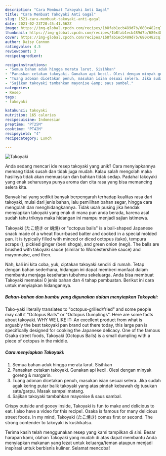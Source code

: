 ```yaml
---
description: "Cara Membuat Takoyaki Anti Gagal"
title: "Cara Membuat Takoyaki Anti Gagal"
slug: 1521-cara-membuat-takoyaki-anti-gagal
date: 2021-02-23T20:45:41.562Z
image: https://img-global.cpcdn.com/recipes/1b8fab1ecb489d7b/680x482cq70/takoyaki-foto-resep-utama.jpg
thumbnail: https://img-global.cpcdn.com/recipes/1b8fab1ecb489d7b/680x482cq70/takoyaki-foto-resep-utama.jpg
cover: https://img-global.cpcdn.com/recipes/1b8fab1ecb489d7b/680x482cq70/takoyaki-foto-resep-utama.jpg
author: Daisy Cannon
ratingvalue: 4.5
reviewcount: 3
recipeingredient:

recipeinstructions:
- "Semua bahan aduk hingga merata larut. Sisihkan"
- "Panaskan cetakan takoyaki. Gunakan api kecil. Olesi dengan minyak goreng &amp; margarin."
- "Tuang adonan dicetakan penuh, masukan isian sesuai selera. Jika sudah agak kering putar balik takoyaki yang atas pindah kebawah dg tusukan sate/garpu. Masak sampai matang."
- "Sajikan takoyaki tambahkan mayonise &amp; saus sambal."
categories:
- Resep
tags:
- takoyaki

katakunci: takoyaki 
nutrition: 165 calories
recipecuisine: Indonesian
preptime: "PT25M"
cooktime: "PT42M"
recipeyield: "4"
recipecategory: Lunch

---
```



![Takoyaki](https://img-global.cpcdn.com/recipes/1b8fab1ecb489d7b/680x482cq70/takoyaki-foto-resep-utama.jpg)

Anda sedang mencari ide resep takoyaki yang unik? Cara menyiapkannya memang tidak susah dan tidak juga mudah. Kalau salah mengolah maka hasilnya tidak akan memuaskan dan bahkan tidak sedap. Padahal takoyaki yang enak seharusnya punya aroma dan cita rasa yang bisa memancing selera kita.

Banyak hal yang sedikit banyak berpengaruh terhadap kualitas rasa dari takoyaki, mulai dari jenis bahan, lalu pemilihan bahan segar, hingga cara mengolah dan menghidangkannya. Tidak usah pusing jika hendak menyiapkan takoyaki yang enak di mana pun anda berada, karena asal sudah tahu triknya maka hidangan ini mampu menjadi sajian istimewa.

Takoyaki (たこ焼き or 蛸焼) or &#34;octopus balls&#34; is a ball-shaped Japanese snack made of a wheat flour-based batter and cooked in a special molded pan. It is typically filled with minced or diced octopus (tako), tempura scraps (), pickled ginger (beni shoga), and green onion (negi). The balls are brushed with takoyaki sauce (similar to Worcestershire sauce) and mayonnaise, and then.


Nah, kali ini kita coba, yuk, ciptakan takoyaki sendiri di rumah. Tetap dengan bahan sederhana, hidangan ini dapat memberi manfaat dalam membantu menjaga kesehatan tubuhmu sekeluarga. Anda bisa membuat Takoyaki memakai 0 jenis bahan dan 4 tahap pembuatan. Berikut ini cara untuk menyiapkan hidangannya.

<!--inarticleads1-->

##### Bahan-bahan dan bumbu yang digunakan dalam menyiapkan Takoyaki:



Tako-yaki literally translates to &#34;octopus-grilled/fried&#34; and some people may call it &#34;Octopus Balls&#34; or &#34;Octopus Dumplings&#34;. Here are some facts about takoyaki. WHY WE LIKE IT: An excellent product from what is arguably the best takoyaki pan brand out there today, this large pan is specifically designed for cooking the Japanese delicacy. One of the famous Osaka street foods, Takoyaki (Octopus Balls) is a small dumpling with a piece of octopus in the middle. 

<!--inarticleads2-->

##### Cara menyiapkan Takoyaki:

1. Semua bahan aduk hingga merata larut. Sisihkan
1. Panaskan cetakan takoyaki. Gunakan api kecil. Olesi dengan minyak goreng &amp; margarin.
1. Tuang adonan dicetakan penuh, masukan isian sesuai selera. Jika sudah agak kering putar balik takoyaki yang atas pindah kebawah dg tusukan sate/garpu. Masak sampai matang.
1. Sajikan takoyaki tambahkan mayonise &amp; saus sambal.


Crispy outside and gooey inside, Takoyaki is fun to make and delicious to eat. I also have a video for this recipe!. Osaka is famous for many delicious street foods. In my mind, Takoyaki (たこ焼き) comes first or second. The strong contender to takoyaki is kushikatsu. 

Terima kasih telah menggunakan resep yang kami tampilkan di sini. Besar harapan kami, olahan Takoyaki yang mudah di atas dapat membantu Anda menyiapkan makanan yang lezat untuk keluarga/teman ataupun menjadi inspirasi untuk berbisnis kuliner. Selamat mencoba!
